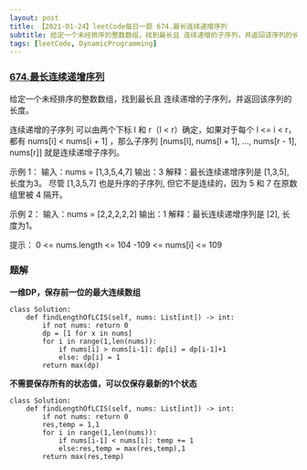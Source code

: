 ```yaml
---
layout: post
title: 【2021-01-24】leetCode每日一题 674.最长连续递增序列
subtitle: 给定一个未经排序的整数数组，找到最长且 连续递增的子序列，并返回该序列的长度
tags: [leetCode, DynamicProgramming]
---
```


### [674.最长连续递增序列](https://leetcode-cn.com/problems/longest-continuous-increasing-subsequence/)
给定一个未经排序的整数数组，找到最长且 连续递增的子序列，并返回该序列的长度。

连续递增的子序列 可以由两个下标 l 和 r（l < r）确定，如果对于每个 l <= i < r，都有 nums[i] < nums[i + 1] ，那么子序列 [nums[l], nums[l + 1], ..., nums[r - 1], nums[r]] 就是连续递增子序列。

示例 1：
输入：nums = [1,3,5,4,7]
输出：3
解释：最长连续递增序列是 [1,3,5], 长度为3。
尽管 [1,3,5,7] 也是升序的子序列, 但它不是连续的，因为 5 和 7 在原数组里被 4 隔开。 

示例 2：
输入：nums = [2,2,2,2,2]
输出：1
解释：最长连续递增序列是 [2], 长度为1。

提示：
0 <= nums.length <= 104
-109 <= nums[i] <= 109


### 题解

**一维DP，保存前一位的最大连续数组**
```python3
class Solution:
    def findLengthOfLCIS(self, nums: List[int]) -> int:
        if not nums: return 0
        dp = [1 for x in nums]
        for i in range(1,len(nums)):
            if nums[i] > nums[i-1]: dp[i] = dp[i-1]+1
            else: dp[i] = 1
        return max(dp)
```

**不需要保存所有的状态值，可以仅保存最新的1个状态**
```python3
class Solution:
    def findLengthOfLCIS(self, nums: List[int]) -> int:
        if not nums: return 0
        res,temp = 1,1
        for i in range(1,len(nums)):
            if nums[i-1] < nums[i]: temp += 1
            else:res,temp = max(res,temp),1
        return max(res,temp)
```
